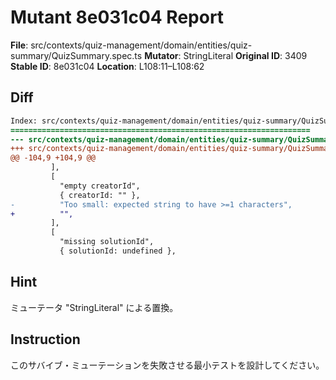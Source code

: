 # Mutant 8e031c04 Report

**File**: src/contexts/quiz-management/domain/entities/quiz-summary/QuizSummary.spec.ts
**Mutator**: StringLiteral
**Original ID**: 3409
**Stable ID**: 8e031c04
**Location**: L108:11–L108:62

## Diff

```diff
Index: src/contexts/quiz-management/domain/entities/quiz-summary/QuizSummary.spec.ts
===================================================================
--- src/contexts/quiz-management/domain/entities/quiz-summary/QuizSummary.spec.ts	original
+++ src/contexts/quiz-management/domain/entities/quiz-summary/QuizSummary.spec.ts	mutated #3409
@@ -104,9 +104,9 @@
         ],
         [
           "empty creatorId",
           { creatorId: "" },
-          "Too small: expected string to have >=1 characters",
+          "",
         ],
         [
           "missing solutionId",
           { solutionId: undefined },
```

## Hint

ミューテータ "StringLiteral" による置換。

## Instruction

このサバイブ・ミューテーションを失敗させる最小テストを設計してください。
